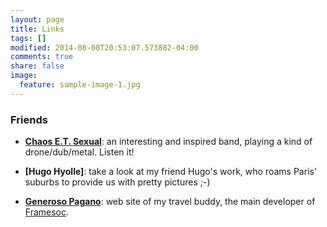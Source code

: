 ```yaml
---
layout: page
title: Links
tags: []
modified: 2014-08-08T20:53:07.573882-04:00
comments: true
share: false
image:
  feature: sample-image-1.jpg
---
```


### Friends

- **[Chaos E.T. Sexual](https://chaosetsexual.bandcamp.com/)**: an interesting and inspired band, playing a kind of drone/dub/metal. Listen it!

- **[Hugo Hyolle]**: take a look at my friend Hugo's work, who roams Paris' suburbs to provide us with pretty pictures ;-)

- **[Generoso Pagano](http://mescal.imag.fr/membres/generoso.pagano/)**: web site of my travel buddy, the main developer of [Framesoc](http://mescal.imag.fr/membres/generoso.pagano/).



